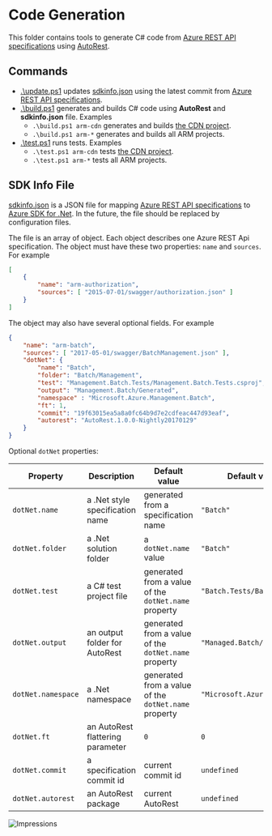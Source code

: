 # Code Generation

This folder contains tools to generate C# code from [Azure REST API specifications](https://github.com/Azure/azure-rest-api-specs) using [AutoRest](https://github.com/Azure/autorest).

## Commands

- [.\update.ps1](update.ps1) updates [sdkinfo.json](sdkinfo.json) using the latest commit from [Azure REST API specifications](https://github.com/Azure/azure-rest-api-specs).
- [.\build.ps1](build.ps1) generates and builds C# code using **AutoRest** and **sdkinfo.json** file. Examples
  - `.\build.ps1 arm-cdn` generates and builds [the CDN project](https://github.com/Azure/azure-sdk-for-net/tree/master/sdk/cdn/Microsoft.Azure.Management.Cdn).
  - `.\build.ps1 arm-*` generates and builds all ARM projects.
- [.\test.ps1](test.ps1) runs tests. Examples
  - `.\test.ps1 arm-cdn` tests [the CDN project](https://github.com/Azure/azure-sdk-for-net/tree/master/sdk/cdn/Microsoft.Azure.Management.Cdn).
  - `.\test.ps1 arm-*` tests all ARM projects.

## SDK Info File

[sdkinfo.json](sdkinfo.json) is a JSON file for mapping [Azure REST API specifications](https://github.com/Azure/azure-rest-api-specs) to [Azure SDK for .Net](https://github.com/Azure/azure-sdk-for-net).
In the future, the file should be replaced by configuration files.

The file is an array of object.
Each object describes one Azure REST Api specification.
The object must have these two properties: `name` and `sources`.
For example

```json
[
    {
        "name": "arm-authorization",
        "sources": [ "2015-07-01/swagger/authorization.json" ]
    }
]
```

The object may also have several optional fields. For example

```json
{
    "name": "arm-batch",
    "sources": [ "2017-05-01/swagger/BatchManagement.json" ],
    "dotNet": {
        "name": "Batch",
        "folder": "Batch/Management",
        "test": "Management.Batch.Tests/Management.Batch.Tests.csproj",
        "output": "Management.Batch/Generated",
        "namespace" : "Microsoft.Azure.Management.Batch",
        "ft": 1,
        "commit": "19f63015ea5a8a0fc64b9d7e2cdfeac447d93eaf",
        "autorest": "AutoRest.1.0.0-Nightly20170129"
    }
}
```

Optional `dotNet` properties:

|Property          |Description                     |Default value                                       |Default value example               |
|------------------|--------------------------------|----------------------------------------------------|------------------------------------|
|`dotNet.name`     |a .Net style specification name |generated from a specification name                 |`"Batch"`                           |
|`dotNet.folder`   |a .Net solution folder          |a `dotNet.name` value                               |`"Batch"`                           |
|`dotNet.test`     |a C# test project file          |generated from a value of the `dotNet.name` property|`"Batch.Tests/Batch.Tests.csproj"`  |
|`dotNet.output`   |an output folder for AutoRest   |generated from a value of the `dotNet.name` property|`"Managed.Batch/Generated"`         |
|`dotNet.namespace`|a .Net namespace                |generated from a value of the `dotNet.name` property|`"Microsoft.Azure.Management.Batch"`|
|`dotNet.ft`       |an AutoRest flattering parameter|`0`                                                 |`0`                                 |
|`dotNet.commit`   |a specification commit id       |current commit id                                   |`undefined`                         |
|`dotNet.autorest` |an AutoRest package             |current AutoRest                                    |`undefined`                         |

![Impressions](https://azure-sdk-impressions.azurewebsites.net/api/impressions/azure-sdk-for-net%2Ftools%2Flegacy%2FScriptBackup%2FautogenForSwaggers%2Freadme.png)
